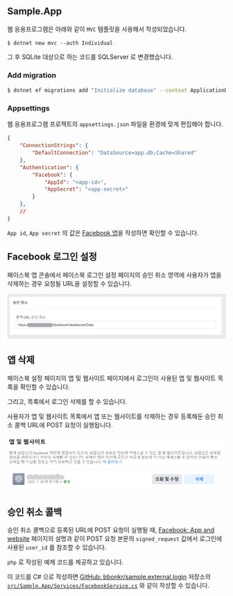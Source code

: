## Sample.App

웹 응용프로그램은 아래와 같이 `MVC` 템플릿을 사용해서 작성되었습니다.

```
$ dotnet new mvc --auth Individual
```

그 후 SQLite 대상으로 하는 코드를 SQLServer 로 변경했습니다.

### Add migration

```bash
$ dotnet ef migrations add "Initialize database" --context ApplicationDbContext --output-dir Data/Migrations
```

### Appsettings

웹 응용프로그램 프로젝트의 `appsettings.json` 파일을 환경에 맞게 편집해야 합니다.

```json
{
    "ConnectionStrings": {
        "DefaultConnection": "DataSource=app.db;Cache=Shared"
    },
    "Authentication": {
        "Facebook": {
            "AppId": "<app-id>",
            "AppSecret": "<app-secret>"
        }
    },
    // 
}
```

`App id`, `App secret` 의 값은 [Facebook 앱](https://developers.facebook.com/apps)을 작성하면 확인할 수 있습니다.

## Facebook 로그인 설정

페이스북 앱 콘솔에서 페이스북 로그인 설정 페이지의 승인 취소 영역에 사용자가 앱을 삭제하는 경우 요청될 URL을 설정할 수 있습니다.

![](images/001.png)

## 앱 삭제

페이스북 설정 페이지의 앱 및 웹사이트 페이지에서 로그인이 사용된 앱 및 웹사이트 목록을 확인할 수 있습니다.

그리고, 목록에서 로그인 삭제를 할 수 있습니다.

사용자가 앱 및 웹사이트 목록에서 앱 또는 웹사이트를 삭제하는 경우 등록해둔 승인 취소 콜백 URL에 POST 요청이 실행됩니다.

![](images/002.png)

## 승인 취소 콜백

승인 취소 콜백으로 등록된 URL에 POST 요청이 실행될 때, [Facebook: App and website](https://www.facebook.com/settings/?tab=applications) 페이지의 설명과 같이 POST 요청 본문의 `signed_request` 값에서 로그인에 사용된 `user_id` 를 참조할 수 있습니다.

`php` 로 작성된 예제 코드를 제공하고 있습니다.

이 코드를 C# 으로 작성하면 [GitHub: bbonkr/sample.external.login](https://github.com/bbonkr/sample.external.login) 저장소의 [`src/Sample.App/Services/FacebookService.cs`](https://github.com/bbonkr/sample.external.login/blob/main/src/Sample.App/Services/FacebookService.cs) 와 같이 작성할 수 있습니다.





